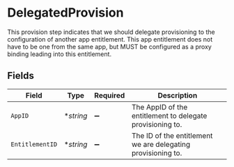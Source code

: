 # DelegatedProvision

This provision step indicates that we should delegate provisioning to the configuration of another app entitlement. This app entitlement does not have to be one from the same app, but MUST be configured as a proxy binding leading into this entitlement.


## Fields

| Field                                                        | Type                                                         | Required                                                     | Description                                                  |
| ------------------------------------------------------------ | ------------------------------------------------------------ | ------------------------------------------------------------ | ------------------------------------------------------------ |
| `AppID`                                                      | **string*                                                    | :heavy_minus_sign:                                           | The AppID of the entitlement to delegate provisioning to.    |
| `EntitlementID`                                              | **string*                                                    | :heavy_minus_sign:                                           | The ID of the entitlement we are delegating provisioning to. |
